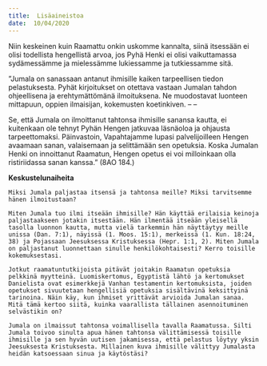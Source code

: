 ```yaml
---
title:  Lisäaineistoa
date:  10/04/2020
---
```


Niin keskeinen kuin Raamattu onkin uskomme kannalta, siinä itsessään ei olisi todellista hengellistä arvoa, jos Pyhä Henki ei olisi vaikuttamassa sydämessämme ja mielessämme lukiessamme ja tutkiessamme sitä.

”Jumala on sanassaan antanut ihmisille kaiken tarpeellisen tiedon pelastuksesta. Pyhät kirjoitukset on otettava vastaan Jumalan tahdon ohjeellisena ja erehtymättömänä ilmoituksena. Ne muodostavat luonteen mittapuun, oppien ilmaisijan, kokemusten koetinkiven. – –

Se, että Jumala on ilmoittanut tahtonsa ihmisille sanansa kautta, ei kuitenkaan ole tehnyt Pyhän Hengen jatkuvaa läsnäoloa ja ohjausta tarpeettomaksi. Päinvastoin, Vapahtajamme lupasi palvelijoilleen Hengen avaamaan sanan, valaisemaan ja selittämään sen opetuksia. Koska Jumalan Henki on innoittanut Raamatun, Hengen opetus ei voi milloinkaan olla ristiriidassa sanan kanssa.” (8AO 184.)

**Keskustelunaiheita**

`Miksi Jumala paljastaa itsensä ja tahtonsa meille? Miksi tarvitsemme hänen ilmoitustaan?`

`Miten Jumala tuo ilmi itseään ihmisille? Hän käyttää erilaisia keinoja paljastaakseen jotakin itsestään. Hän ilmentää itseään yleisellä tasolla luonnon kautta, mutta vielä tarkemmin hän näyttäytyy meille unissa (Dan. 7:1), näyissä (1. Moos. 15:1), merkeissä (1. Kun. 18:24, 38) ja Pojassaan Jeesuksessa Kristuksessa (Hepr. 1:1, 2). Miten Jumala on paljastanut luonnettaan sinulle henkilökohtaisesti? Kerro toisille kokemuksestasi.`

`Jotkut raamatuntutkijoista pitävät joitakin Raamatun opetuksia pelkkinä myytteinä. Luomiskertomus, Egyptistä lähtö ja kertomukset Danielista ovat esimerkkejä Vanhan testamentin kertomuksista, joiden opetukset sivuutetaan hengellisiä opetuksia sisältävinä keksittyinä tarinoina. Näin käy, kun ihmiset yrittävät arvioida Jumalan sanaa. Mitä tämä kertoo siitä, kuinka vaarallista tällainen asennoituminen selvästikin on?`

`Jumala on ilmaissut tahtonsa voimallisella tavalla Raamatussa. Silti Jumala toivoo sinulta apua hänen tahtonsa välittämisessä toisille ihmisille ja sen hyvän uutisen jakamisessa, että pelastus löytyy yksin Jeesuksesta Kristuksesta. Millainen kuva ihmisille välittyy Jumalasta heidän katsoessaan sinua ja käytöstäsi?`